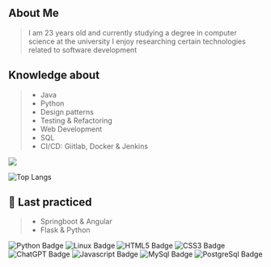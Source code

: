 ## About Me  
> I am 23 years old and currently studying a degree in computer science at the university
> I enjoy researching certain technologies related to software development

## Knowledge about

> - Java
> - Python
> - Design patterns
> - Testing & Refactoring
> - Web Development
> - SQL
> - CI/CD: Giitlab, Docker & Jenkins

<img src="{https://img.shields.io/badge/PostgreSQL-316192?style=for-the-badge&logo=postgresql&logoColor=white}" />

![Top Langs](https://github-readme-stats.vercel.app/api/top-langs/?username=JJuanVolpe&hide_progress=true&theme=tokyonight)


<!--
**JJuanVolpe/JJUANVOLPE** is a ✨ _special_ ✨ repository because its `README.md` (this file) appears on your GitHub profile.

Here are some ideas to get you started:

- 👯 I’m looking to collaborate on ...
- 🤔 I’m looking for help with ...
- 💬 Ask me about ...
- 📫 How to reach me: ...
- 😄 Pronouns: ...
-  Fun fact: ...
-->
## 💬 Last practiced

> - Springboot & Angular
> - Flask & Python


![Python Badge](https://img.shields.io/badge/Python-FFD43B?style=for-the-badge&logo=python&logoColor=blue)
![Linux Badge](https://img.shields.io/badge/Linux-FCC624?style=for-the-badge&logo=linux&logoColor=black)
![HTML5 Badge](https://img.shields.io/badge/HTML5-E34F26?style=for-the-badge&logo=html5&logoColor=white)
![CSS3 Badge](https://img.shields.io/badge/CSS3-1572B6?style=for-the-badge&logo=css3&logoColor=white)
![ChatGPT Badge](https://img.shields.io/badge/ChatGPT-74aa9c?style=for-the-badge&logo=openai&logoColor=white)
![Javascript Badge](https://img.shields.io/badge/JavaScript-F7DF1E?style=for-the-badge&logo=javascript&logoColor=black)
![MySql Badge](https://img.shields.io/badge/MySQL-005C84?style=for-the-badge&logo=mysql&logoColor=white)
![PostgreSql Badge](https://img.shields.io/badge/PostgreSQL-316192?style=for-the-badge&logo=postgresql&logoColor=white)
